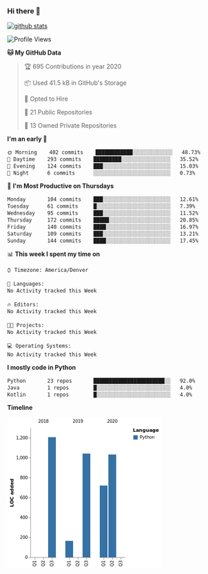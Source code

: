 ### Hi there 👋

[![github stats](https://github-readme-stats.vercel.app/api?username=KGB33&count_private=true&show_icons=true&theme=gruvbox)](https://github.com/KGB33/github-readme-stats)

<!--START_SECTION:waka-->
![Profile Views](http://img.shields.io/badge/Profile%20Views-0-blue)

**🐱 My GitHub Data** 

> 🏆 695 Contributions in year 2020
 > 
> 📦 Used 41.5 kB in GitHub's Storage 
 > 
> 💼 Opted to Hire
 > 
> 📜 21 Public Repositories 
 > 
> 🔑 13 Owned Private Repositories 

**I'm an early 🐤** 

```text
🌞 Morning    402 commits    ████████████░░░░░░░░░░░░░   48.73% 
🌆 Daytime    293 commits    █████████░░░░░░░░░░░░░░░░   35.52% 
🌃 Evening    124 commits    ███░░░░░░░░░░░░░░░░░░░░░░   15.03% 
🌙 Night      6 commits      ░░░░░░░░░░░░░░░░░░░░░░░░░   0.73%

```
📅 **I'm Most Productive on Thursdays** 

```text
Monday       104 commits    ███░░░░░░░░░░░░░░░░░░░░░░   12.61% 
Tuesday      61 commits     █░░░░░░░░░░░░░░░░░░░░░░░░   7.39% 
Wednesday    95 commits     ███░░░░░░░░░░░░░░░░░░░░░░   11.52% 
Thursday     172 commits    █████░░░░░░░░░░░░░░░░░░░░   20.85% 
Friday       140 commits    ████░░░░░░░░░░░░░░░░░░░░░   16.97% 
Saturday     109 commits    ███░░░░░░░░░░░░░░░░░░░░░░   13.21% 
Sunday       144 commits    ████░░░░░░░░░░░░░░░░░░░░░   17.45%

```


📊 **This week I spent my time on** 

```text
⌚︎ Timezone: America/Denver

💬 Languages: 
No Activity tracked this Week

🔥 Editors: 
No Activity tracked this Week

🐱‍💻 Projects: 
No Activity tracked this Week

💻 Operating Systems: 
No Activity tracked this Week

```

**I mostly code in Python** 

```text
Python       23 repos       ███████████████████████░░   92.0% 
Java         1 repos        █░░░░░░░░░░░░░░░░░░░░░░░░   4.0% 
Kotlin       1 repos        █░░░░░░░░░░░░░░░░░░░░░░░░   4.0%

```


**Timeline**

![Chart not found](https://github.com/KGB33/KGB33/blob/master/charts/bar_graph.png) 


<!--END_SECTION:waka-->
